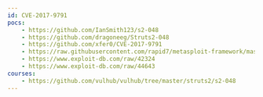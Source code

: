 ```yaml
---
id: CVE-2017-9791
pocs:
    - https://github.com/IanSmith123/s2-048
    - https://github.com/dragoneeg/Struts2-048
    - https://github.com/xfer0/CVE-2017-9791
    - https://raw.githubusercontent.com/rapid7/metasploit-framework/master/modules/exploits/multi/http/struts2_code_exec_showcase.rb
    - https://www.exploit-db.com/raw/42324
    - https://www.exploit-db.com/raw/44643
courses:
    - https://github.com/vulhub/vulhub/tree/master/struts2/s2-048
---
```

